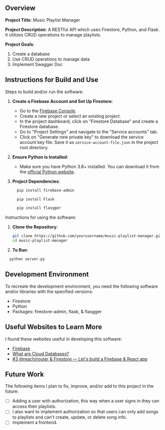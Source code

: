 ## Overview

**Project Title**: Music Playlist Manager

**Project Description**: A RESTful API which uses Firestore, Python, and Flask. It utilizes CRUD operations to manage playlists.

**Project Goals**: 
1. Create a database
2. Use CRUD operations to manage data
3. Implement Swagger Doc

## Instructions for Build and Use

Steps to build and/or run the software:

1. **Create a Firebase Account and Set Up Firestore**:
   - Go to the [Firebase Console](https://console.firebase.google.com/).
   - Create a new project or select an existing project.
   - In the project dashboard, click on "Firestore Database" and create a Firestore database.
   - Go to "Project Settings" and navigate to the "Service accounts" tab.
   - Click on "Generate new private key" to download the service account key file. Save it as `service-account-file.json` in the project root directory.

2. **Ensure Python is Installed**:
   - Make sure you have Python 3.8+ installed. You can download it from the [official Python website](https://www.python.org/downloads/).

3. **Project Dependencies**:
   ```python
     pip install firebase-admin

     pip install Flask
   
     pip install flasgger
   ``` 
     

Instructions for using the software:

1. **Clone the Repository**:
   ```sh
   git clone https://github.com/yourusername/music-playlist-manager.git
   cd music-playlist-manager
2. **To Run**:
```Python
  python server.py
  ```

## Development Environment 

To recreate the development environment, you need the following software and/or libraries with the specified versions:

* Firestore
* Python
* Packages: firestore-admin, flask, & flasgger

## Useful Websites to Learn More

I found these websites useful in developing this software:

* [Firebase](https://firebase.google.com/docs/firestore)
* [What are Cloud Databases?](https://www.youtube.com/watch?v=RUa0GTgYrXc)
* [#3 @reach/router & Firestore — Let's build a Firebase & React app](https://www.youtube.com/watch?v=gWC8zjc8wPs)

## Future Work

The following items I plan to fix, improve, and/or add to this project in the future:

* [ ] Adding a user with authorization, this way when a user signs in they can access their playlists.
* [ ] I also want to implement authorization so that users can only add songs to playlists and can't create, update, or delete song info.
* [ ] Implement a frontend.
